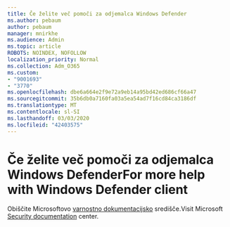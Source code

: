 ```yaml
---
title: Če želite več pomoči za odjemalca Windows Defender
ms.author: pebaum
author: pebaum
manager: mnirkhe
ms.audience: Admin
ms.topic: article
ROBOTS: NOINDEX, NOFOLLOW
localization_priority: Normal
ms.collection: Adm_O365
ms.custom:
- "9001693"
- "3770"
ms.openlocfilehash: dbe6a664e2f9e72a9eb14a95bd42ed686cf66a47
ms.sourcegitcommit: 35b6db0a7160fa03a5ea54ad7f16cd84ca3186df
ms.translationtype: MT
ms.contentlocale: sl-SI
ms.lasthandoff: 03/03/2020
ms.locfileid: "42403575"
---
```

# <a name="for-more-help-with-windows-defender-client"></a><span data-ttu-id="eea7d-102">Če želite več pomoči za odjemalca Windows Defender</span><span class="sxs-lookup"><span data-stu-id="eea7d-102">For more help with Windows Defender client</span></span>

<span data-ttu-id="eea7d-103">Obiščite Microsoftovo [varnostno dokumentacijsko](https://docs.microsoft.com/security/#pivot=products&panel=products1) središče.</span><span class="sxs-lookup"><span data-stu-id="eea7d-103">Visit Microsoft [Security documentation](https://docs.microsoft.com/security/#pivot=products&panel=products1) center.</span></span>